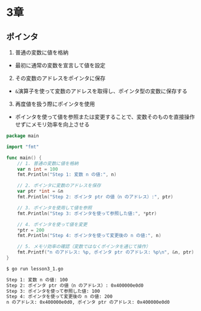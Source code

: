 # 3章
## ポインタ

1. 普通の変数に値を格納
  - 最初に通常の変数を宣言して値を設定

2. その変数のアドレスをポインタに保存
  - `&`演算子を使って変数のアドレスを取得し、ポインタ型の変数に保存する

3. 再度値を扱う際にポインタを使用
  - ポインタを使って値を参照または変更することで、変数そのものを直接操作せずにメモリ効率を向上させる

```go
package main

import "fmt"

func main() {
	// 1. 普通の変数に値を格納
	var n int = 100
	fmt.Println("Step 1: 変数 n の値:", n)

	// 2. ポインタに変数のアドレスを保存
	var ptr *int = &n
	fmt.Println("Step 2: ポインタ ptr の値（n のアドレス）:", ptr)

	// 3. ポインタを使用して値を参照
	fmt.Println("Step 3: ポインタを使って参照した値:", *ptr)

	// 4. ポインタを使って値を変更
	*ptr = 200
	fmt.Println("Step 4: ポインタを使って変更後の n の値:", n)

	// 5. メモリ効率の確認（変数ではなくポインタを通じて操作）
	fmt.Printf("n のアドレス: %p, ポインタ ptr のアドレス: %p\n", &n, ptr)
}

```

```sh
$ go run lesson3_1.go 

Step 1: 変数 n の値: 100
Step 2: ポインタ ptr の値（n のアドレス）: 0x400000e0d0
Step 3: ポインタを使って参照した値: 100
Step 4: ポインタを使って変更後の n の値: 200
n のアドレス: 0x400000e0d0, ポインタ ptr のアドレス: 0x400000e0d0

```